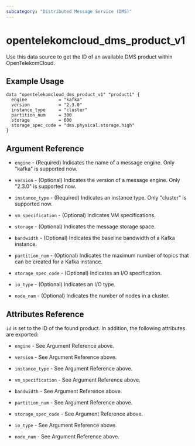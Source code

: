 ```yaml
---
subcategory: "Distributed Message Service (DMS)"
---
```


# opentelekomcloud_dms_product_v1

Use this data source to get the ID of an available DMS product within OpenTelekomCloud.

## Example Usage

```hcl
data "opentelekomcloud_dms_product_v1" "product1" {
  engine            = "kafka"
  version           = "2.3.0"
  instance_type     = "cluster"
  partition_num     = 300
  storage           = 600
  storage_spec_code = "dms.physical.storage.high"
}
```

## Argument Reference

* `engine` - (Required) Indicates the name of a message engine. Only "kafka" is supported now.

* `version` - (Optional) Indicates the version of a message engine. Only "2.3.0" is supported now.

* `instance_type` - (Required) Indicates an instance type. Only "cluster" is supported now.

* `vm_specification` - (Optional) Indicates VM specifications.

* `storage` - (Optional) Indicates the message storage space.

* `bandwidth` - (Optional) Indicates the baseline bandwidth of a Kafka instance.

* `partition_num` - (Optional) Indicates the maximum number of topics that can be created for a Kafka instance.

* `storage_spec_code` - (Optional) Indicates an I/O specification.

* `io_type` - (Optional) Indicates an I/O type.

* `node_num` - (Optional) Indicates the number of nodes in a cluster.

## Attributes Reference

`id` is set to the ID of the found product. In addition, the following attributes are exported:

* `engine` - See Argument Reference above.

* `version` - See Argument Reference above.

* `instance_type` - See Argument Reference above.

* `vm_specification` - See Argument Reference above.

* `bandwidth` - See Argument Reference above.

* `partition_num` - See Argument Reference above.

* `storage_spec_code` - See Argument Reference above.

* `io_type` - See Argument Reference above.

* `node_num` - See Argument Reference above.
